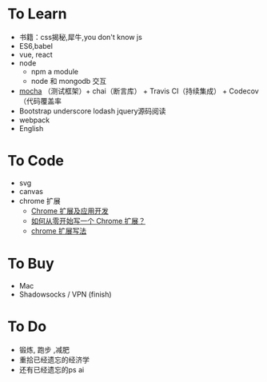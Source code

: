 
# To Learn

- 书籍：css揭秘,犀牛,you don't know js
- ES6,babel 
- vue, react
- node
	- npm a module 
	- node 和 mongodb 交互
- [mocha](http://www.ruanyifeng.com/blog/2015/12/a-mocha-tutorial-of-examples.html) （测试框架）+ chai（断言库） + Travis CI（持续集成） + Codecov（代码覆盖率
- Bootstrap underscore lodash jquery源码阅读
- webpack
- English


# To Code
- svg
- canvas
- chrome 扩展
	- [Chrome 扩展及应用开发](http://www.ituring.com.cn/minibook/950)
	- [如何从零开始写一个 Chrome 扩展？](https://www.zhihu.com/question/20179805)
	- [chrome 扩展写法](http://www.cnblogs.com/pingfan1990/p/4560215.html)

# To Buy

  - Mac
  - Shadowsocks / VPN  (finish)

# To Do

- 锻炼, 跑步 ,减肥
- 重拾已经遗忘的经济学
- 还有已经遗忘的ps ai
